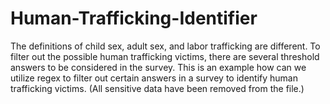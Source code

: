 # Human-Trafficking-Identifier
The definitions of child sex, adult sex, and labor trafficking are different. To filter out the possible human trafficking victims, there are several threshold answers to be considered in the survey. This is an example how can we utilize regex to filter out certain answers in a survey to identify human trafficking victims. (All sensitive data have been removed from the file.)
